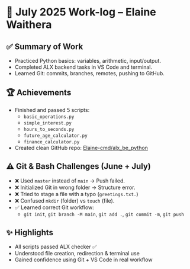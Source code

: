 # 📓 July 2025 Work-log – Elaine Waithera

## ✅ Summary of Work
- Practiced Python basics: variables, arithmetic, input/output.
- Completed ALX backend tasks in VS Code and terminal.
- Learned Git: commits, branches, remotes, pushing to GitHub.

## 🏆 Achievements
- Finished and passed 5 scripts:
  - `basic_operations.py`
  - `simple_interest.py`
  - `hours_to_seconds.py`
  - `future_age_calculator.py`
  - `finance_calculator.py`
- Created clean GitHub repo: [Elaine-cmd/alx_be_python](https://github.com/Elaine-cmd/alx_be_python)

## ⚠️ Git & Bash Challenges (June + July)
- ❌ Used `master` instead of `main` → Push failed.
- ❌ Initialized Git in wrong folder → Structure error.
- ❌ Tried to stage a file with a typo (`greetings.txt.`)
- ❌ Confused `mkdir` (folder) vs `touch` (file).
- ✅ Learned correct Git workflow:
  - `git init`, `git branch -M main`, `git add .`, `git commit -m`, `git push`

## ✨ Highlights
- All scripts passed ALX checker ✅
- Understood file creation, redirection & terminal use
- Gained confidence using Git + VS Code in real workflow
